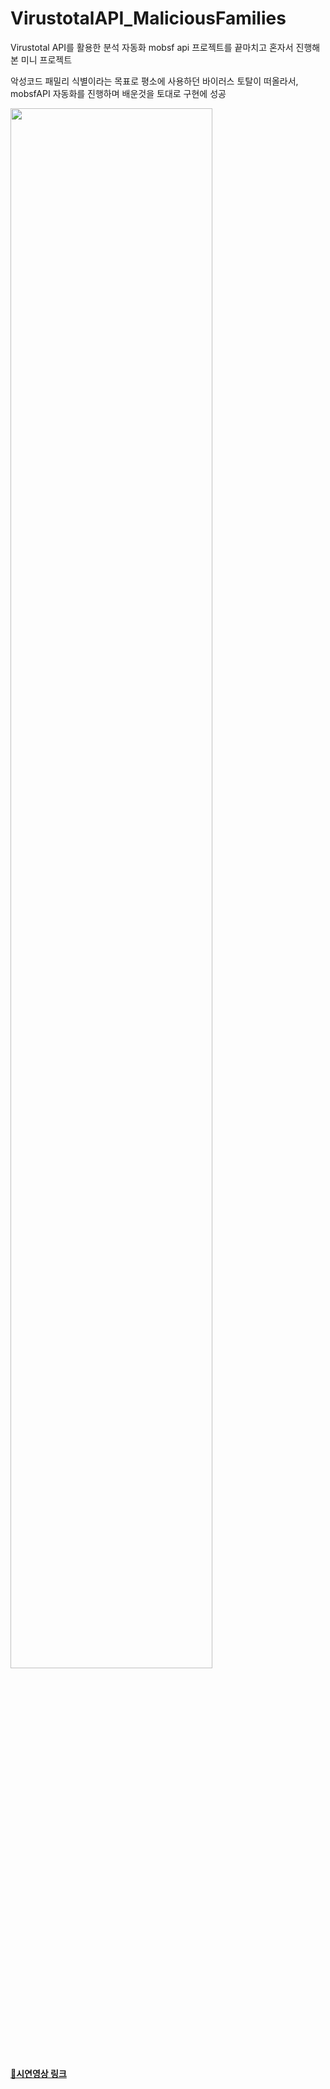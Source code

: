 # VirustotalAPI_MaliciousFamilies
Virustotal API를 활용한 분석 자동화
mobsf api 프로젝트를 끝마치고 혼자서 진행해본 미니 프로젝트

악성코드 패밀리 식별이라는 목표로 평소에 사용하던 바이러스 토탈이 떠올라서, mobsfAPI 자동화를 진행하며 배운것을 토대로 구현에 성공

<img width="80%" src="https://github.com/kdjehdwls/VirustotalAPI_MaliciousFamilies/assets/50543442/3f6078a2-96bc-40d9-a2ec-57bff25eabd9"/>


**[🔗시연영상 링크](https://youtu.be/dlldv-Lyiyg)**
